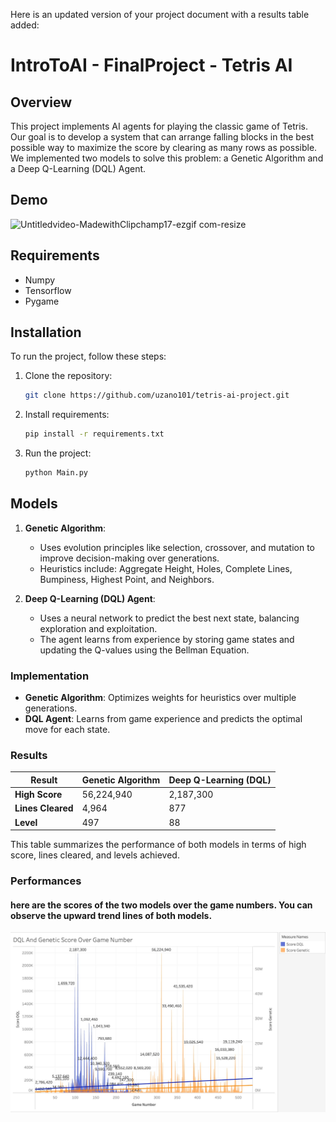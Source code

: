 Here is an updated version of your project document with a results table added:

# IntroToAI - FinalProject - Tetris AI

## Overview
This project implements AI agents for playing the classic game of Tetris. Our goal is to develop a system that can arrange falling blocks in the best possible way to maximize the score by clearing as many rows as possible. We implemented two models to solve this problem: a Genetic Algorithm and a Deep Q-Learning (DQL) Agent.

## Demo
![Untitledvideo-MadewithClipchamp17-ezgif com-resize](https://github.com/user-attachments/assets/ff7a34fe-d876-4fbd-b2e9-5aed74d9587d)

## Requirements
- Numpy
- Tensorflow
- Pygame

## Installation

To run the project, follow these steps:

1. Clone the repository:
   ```bash
   git clone https://github.com/uzano101/tetris-ai-project.git
   ```

2. Install requirements:
   ```bash
   pip install -r requirements.txt
   ```

3. Run the project:
   ```bash
   python Main.py
   ```

## Models
1. **Genetic Algorithm**:
   - Uses evolution principles like selection, crossover, and mutation to improve decision-making over generations.
   - Heuristics include: Aggregate Height, Holes, Complete Lines, Bumpiness, Highest Point, and Neighbors.

2. **Deep Q-Learning (DQL) Agent**:
   - Uses a neural network to predict the best next state, balancing exploration and exploitation.
   - The agent learns from experience by storing game states and updating the Q-values using the Bellman Equation.

### Implementation
- **Genetic Algorithm**: Optimizes weights for heuristics over multiple generations.
- **DQL Agent**: Learns from game experience and predicts the optimal move for each state.

### Results

| Result            | Genetic Algorithm | Deep Q-Learning (DQL) |
|-------------------|-------------------|-----------------------|
| **High Score**    | 56,224,940        | 2,187,300             |
| **Lines Cleared** | 4,964         | 877                   |
| **Level**         | 497               | 88                    |

This table summarizes the performance of both models in terms of high score, lines cleared, and levels achieved.

### Performances
#### here are the scores of the two models over the game numbers. You can observe the upward trend lines of both models.
![Result Graphs](results.jpeg)
